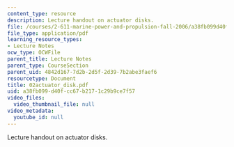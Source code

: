 ```yaml
---
content_type: resource
description: Lecture handout on actuator disks.
file: /courses/2-611-marine-power-and-propulsion-fall-2006/a38fb099d40fcc67b2171c29b9ce7f57_02actuator_disk.pdf
file_type: application/pdf
learning_resource_types:
- Lecture Notes
ocw_type: OCWFile
parent_title: Lecture Notes
parent_type: CourseSection
parent_uid: 4842d167-7d2b-2d5f-2d39-7b2abe3faef6
resourcetype: Document
title: 02actuator_disk.pdf
uid: a38fb099-d40f-cc67-b217-1c29b9ce7f57
video_files:
  video_thumbnail_file: null
video_metadata:
  youtube_id: null
---
```

Lecture handout on actuator disks.

